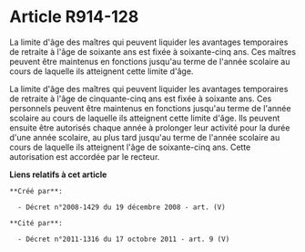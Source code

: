 # Article R914-128

La limite d'âge des maîtres qui peuvent liquider les avantages temporaires de  retraite à l'âge de soixante ans est fixée à
soixante-cinq ans. Ces maîtres  peuvent être maintenus en fonctions jusqu'au terme de l'année scolaire au cours  de laquelle
ils atteignent cette limite d'âge.

La limite d'âge  des maîtres qui peuvent liquider les avantages temporaires de retraite à l'âge  de cinquante-cinq ans est
fixée à soixante ans. Ces personnels peuvent être  maintenus en fonctions jusqu'au terme de l'année scolaire au cours de
laquelle  ils atteignent cette limite d'âge. Ils peuvent ensuite être autorisés chaque  année à prolonger leur activité pour
la durée d'une année scolaire, au plus tard  jusqu'au terme de l'année scolaire au cours de laquelle ils atteignent l'âge de
soixante-cinq ans. Cette autorisation est accordée par le recteur.

**Liens relatifs à cet article**

	**Créé par**:

	  - Décret n°2008-1429 du 19 décembre 2008 - art. (V)

	**Cité par**:

	  - Décret n°2011-1316 du 17 octobre 2011 - art. 9 (V)
